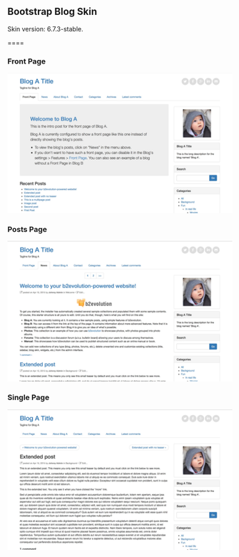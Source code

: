 ## Bootstrap Blog Skin

Skin version: 6.7.3-stable.

====

### Front Page

![disp=front](skinshot_front.jpg)

### Posts Page

![disp=posts](skinshot_posts.jpg)

### Single Page

![disp=single](skinshot_single.jpg)